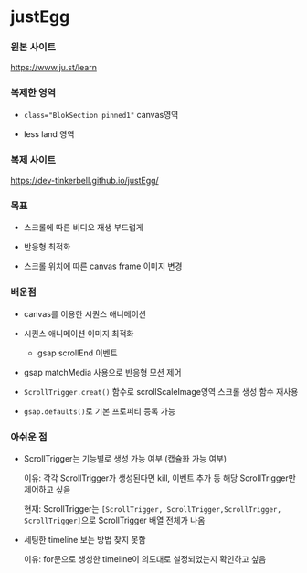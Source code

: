 # justEgg

### 원본 사이트

https://www.ju.st/learn

### 복제한 영역

- `class="BlokSection pinned1"` canvas영역

- less land 영역

### 복제 사이트

https://dev-tinkerbell.github.io/justEgg/

### 목표

- 스크롤에 따른 비디오 재생 부드럽게

- 반응형 최적화

- 스크롤 위치에 따른 canvas frame 이미지 변경

### 배운점

- canvas를 이용한 시퀀스 애니메이션

- 시퀀스 애니메이션 이미지 최적화

  - gsap scrollEnd 이벤트

- gsap matchMedia 사용으로 반응형 모션 제어

- `ScrollTrigger.creat()` 함수로 scrollScaleImage영역 스크롤 생성 함수 재사용

- `gsap.defaults()`로 기본 프로퍼티 등록 가능

### 아쉬운 점

- ScrollTrigger는 기능별로 생성 가능 여부 (캡슐화 가능 여부)

  이유: 각각 ScrollTrigger가 생성된다면 kill, 이벤트 추가 등 해당 ScrollTrigger만 제어하고 싶음

  현재: ScrollTrigger는 `[ScrollTrigger, ScrollTrigger,ScrollTrigger, ScrollTrigger]`으로 ScrollTrigger 배열 전체가 나옴

- 세팅한 timeline 보는 방법 찾지 못함

  이유: for문으로 생성한 timeline이 의도대로 설정되었는지 확인하고 싶음

